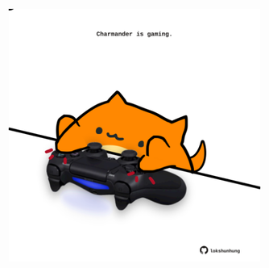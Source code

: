 <!-- built at 19/04/2022, 02:39:35 UTC -->
<p align="center">
  <img width="500" height="500" src="./ReadmeImage.svg">
</p>
